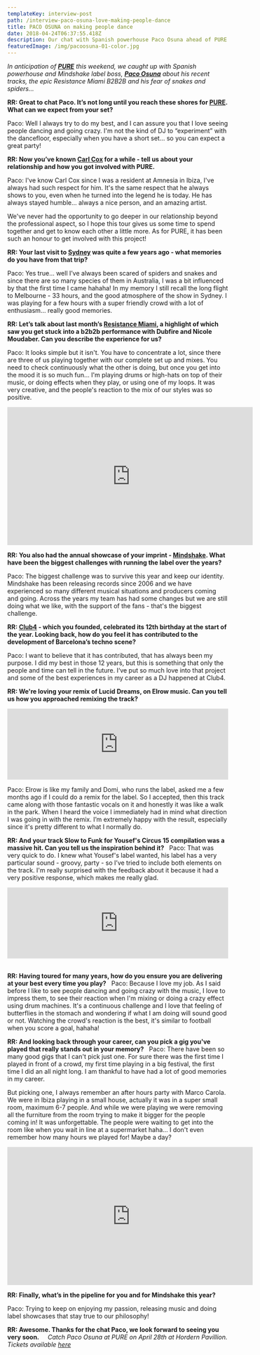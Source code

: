 ```yaml
---
templateKey: interview-post
path: /interview-paco-osuna-love-making-people-dance
title: PACO OSUNA on making people dance
date: 2018-04-24T06:37:55.418Z
description: Our chat with Spanish powerhouse Paco Osuna ahead of PURE
featuredImage: /img/pacoosuna-01-color.jpg
---
```

_In anticipation of [**PURE**](https://www.ravereviewz.net/Event/Pure-Sydney-18-Moore-Park/138) this weekend, we caught up with Spanish powerhouse and Mindshake label boss, [**Paco Osuna**](https://www.facebook.com/PacoOsunaOfficial/) about his recent tracks, the epic Resistance Miami B2B2B and his fear of snakes and spiders..._



**RR: Great to chat Paco. It’s not long until you reach these shores for [PURE](https://www.ravereviewz.net/Event/Pure-Sydney-18-Moore-Park/138). What can we expect from your set?**

Paco: Well I always try to do my best, and I can assure you that I love seeing people dancing and going crazy. I'm not the kind of DJ to “experiment” with the dancefloor, especially when you have a short set... so you can expect a great party!



**RR: Now you’ve known [Carl Cox](https://www.facebook.com/carlcox247/) for a while - tell us about your relationship and how you got involved with PURE.**

Paco: I've know Carl Cox since I was a resident at Amnesia in Ibiza, I've always had such respect for him. It's the same respect that he always shows to you, even when he turned into the legend he is today. He has always stayed humble... always a nice person, and an amazing artist.

We've never had the opportunity to go deeper in our relationship beyond the professional aspect, so I hope this tour gives us some time to spend together and get to know each other a little more. As for PURE, it has been such an honour to get involved with this project!



**RR: Your last visit to [Sydney](https://www.ravereviewz.net/Events-Location/Sydney) was quite a few years ago - what memories do you have from that trip?**

Paco: Yes true... well I’ve always been scared of spiders and snakes and since there are so many species of them in Australia, I was a bit influenced by that the first time I came hahaha! In my memory I still recall the long flight to Melbourne - 33 hours, and the good atmosphere of the show in Sydney. I was playing for a few hours with a super friendly crowd with a lot of enthusiasm... really good memories.



**RR:  Let’s talk about last month’s [Resistance Miami](https://www.facebook.com/resistance/), a highlight of which saw you get stuck into a b2b2b performance with Dubfire and Nicole Moudaber. Can you describe the experience for us?**

Paco: It looks simple but it isn't. You have to concentrate a lot, since there are three of us playing together with our complete set up and mixes. You need to check continuously what the other is doing, but once you get into the mood it is so much fun... I'm playing drums or high-hats on top of their music, or doing effects when they play, or using one of my loops. It was very creative, and the people's reaction to the mix of our styles was so positive.

<iframe width="560" height="315" src="https://www.youtube.com/embed/-pdk3CS5SVI?rel=0" frameborder="0" allow="autoplay; encrypted-media" allowfullscreen></iframe>


**RR:  You also had the annual showcase of your imprint - [Mindshake](https://www.facebook.com/mindshakerecords/). What have been the biggest challenges with running the label over the years?**

Paco: The biggest challenge was to survive this year and keep our identity. Mindshake has been releasing records since 2006 and we have experienced so many different musical situations and producers coming and going. Across the years my team has had some changes but we are still doing what we like, with the support of the fans - that's the biggest challenge.



**RR: [Club4](https://www.facebook.com/Club4.barcelona/) - which you founded, celebrated its 12th birthday at the start of the year. Looking back, how do you feel it has contributed to the development of Barcelona’s techno scene?**

Paco: I want to believe that it has contributed, that has always been my purpose. I did my best in those 12 years, but this is something that only the people and time can tell in the future. I‘ve put so much love into that project and some of the best experiences in my career as a DJ happened at Club4.



**RR:  We're loving your remix of Lucid Dreams, on Elrow music. Can you tell us how you approached remixing the track?**

<iframe src="https://embed.beatport.com/?id=10363407&type=track" width="100%" height="162" frameborder="0" scrolling="no" style="max-width:600px;"></iframe>

Paco: Elrow is like my family and Domi, who runs the label, asked me a few months ago if I could do a remix for the label. So I accepted, then this track came along with those fantastic vocals on it and honestly it was like a walk in the park. When I heard the voice I immediately had in mind what direction I was going in with the remix. I’m extremely happy with the result, especially since it's pretty different to what I normally do.



**RR:  And your track Slow to Funk for Yousef's Circus 15 compilation was a massive hit. Can you tell us the inspiration behind it?**
 
Paco: That was very quick to do. I knew what Yousef's label wanted, his label has a very particular sound - groovy, party - so I’ve tried to include both elements on the track. I'm really surprised with the feedback about it because it had a very positive response, which makes me really glad.
 
<iframe src="https://embed.beatport.com/?id=9703680&type=track" width="100%" height="162" frameborder="0" scrolling="no" style="max-width:600px;"></iframe>
 


**RR: Having toured for many years, how do you ensure you are delivering at your best every time you play?**
 
Paco: Because I love my job. As I said before I like to see people dancing and going crazy with the music, I love to impress them, to see their reaction when I'm mixing or doing a crazy effect using drum machines. It's a continuous challenge and I love that feeling of butterflies in the stomach and wondering if what I am doing will sound good or not. Watching the crowd's reaction is the best, it's similar to football when you score a goal, hahaha!



**RR:  And looking back through your career, can you pick a gig you've played that really stands out in your memory?**
 
Paco: There have been so many good gigs that I can't pick just one. For sure there was the first time I played in front of a crowd, my first time playing in a big festival, the first time I did an all night long. I am thankful to have had a lot of good memories in my career. 

But picking one, I always remember an after hours party with Marco Carola. We were in Ibiza playing in a small house, actually it was in a super small room, maximum 6-7 people. And while we were playing we were removing all the furniture from the room trying to make it bigger for the people coming in! It was unforgettable. The people were waiting to get into the room like when you wait in line at a supermarket haha… I don't even remember how many hours we played for! Maybe a day?
 
<iframe width="560" height="315" src="https://www.youtube.com/embed/XcYNgjmBD54?rel=0" frameborder="0" allow="autoplay; encrypted-media" allowfullscreen></iframe>



**RR: Finally, what’s in the pipeline for you and for Mindshake this year?**

Paco: Trying to keep on enjoying my passion, releasing music and doing label showcases that stay true to our philosophy!



**RR: Awesome. Thanks for the chat Paco, we look forward to seeing you very soon.**
 
 
_Catch Paco Osuna at PURE on April 28th at Hordern Pavillion. Tickets available [here](https://www.ravereviewz.net/Event/Pure-Sydney-18-Moore-Park/138)_
